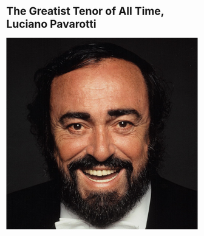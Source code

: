 # The Greatist Tenor of All Time, <br> Luciano Pavarotti
![Pavarotti Smiling](./Picture/Pavarotti_smiling.jfif)
